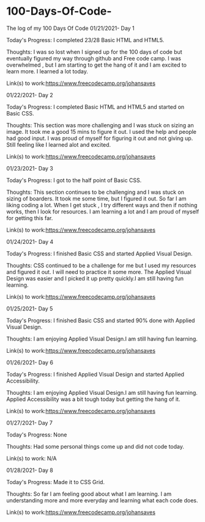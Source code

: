 # 100-Days-Of-Code-
The log of my 100 Days Of Code 
01/21/2021- Day 1

Today's Progress: I completed 23/28 Basic HTML and HTML5.

Thoughts: I was so lost when I signed up for the 100 days of code but eventually figured my way through github and Free code camp. I was overwhelmed , but I am starting to get the hang of it and I am excited to learn more. I learned a lot today. 

Link(s) to work:https://www.freecodecamp.org/johansaves

01/22/2021- Day 2

Today's Progress: I completed Basic HTML and HTML5 and started on Basic CSS.

Thoughts: This section was more challenging and I was stuck on sizing an image. It took me a good 15 mins to figure it out. I used the help and people had good input. I was proud of myself for figuring it out and not giving up. Still feeling like I learned alot and excited. 

Link(s) to work:https://www.freecodecamp.org/johansaves

01/23/2021- Day 3

Today's Progress: I got to the half point of Basic CSS.

Thoughts: This section continues to be challenging and I was stuck on sizing of boarders. It took me some time, but I figured it out. So far I am liking coding a lot. When I get stuck , I try different ways and then if nothing works, then I look for resources. I am learning a lot and I am proud of myself for getting this far. 

Link(s) to work:https://www.freecodecamp.org/johansaves

01/24/2021- Day 4

Today's Progress: I finished Basic CSS and started Applied Visual Design.

Thoughts: CSS continued to be a challenge for me but I used my resources and figured it out. I will need to practice it some more. The Applied Visual Design was easier and I picked it up pretty quickly.I am still having fun learning.

Link(s) to work:https://www.freecodecamp.org/johansaves

01/25/2021- Day 5

Today's Progress: I finished Basic CSS and started 90% done with Applied Visual Design.

Thoughts: I am enjoying Applied Visual Design.I am still having fun learning.

Link(s) to work:https://www.freecodecamp.org/johansaves

01/26/2021- Day 6

Today's Progress: I finished Applied Visual Design and started Applied Accessibility.

Thoughts: I am enjoying Applied Visual Design.I am still having fun learning. Applied Accessibility was a bit tough today but getting the hang of it.

Link(s) to work:https://www.freecodecamp.org/johansaves

01/27/2021- Day 7

Today's Progress: None

Thoughts: Had some personal things come up and did not code today.

Link(s) to work: N/A

01/28/2021- Day 8

Today's Progress: Made it to CSS Grid.

Thoughts: So far I am feeling good about what I am learning. I am understanding more and more everyday and learning what each code does.

Link(s) to work:https://www.freecodecamp.org/johansaves

